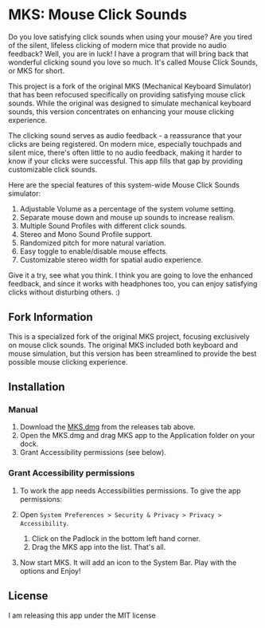 # MKS: Mouse Click Sounds

Do you love satisfying click sounds when using your mouse? Are you tired of the silent, lifeless clicking of modern mice that provide no audio feedback? Well, you are in luck! I have a program that will bring back that wonderful clicking sound you love so much. It's called Mouse Click Sounds, or MKS for short.

This project is a fork of the original MKS (Mechanical Keyboard Simulator) that has been refocused specifically on providing satisfying mouse click sounds. While the original was designed to simulate mechanical keyboard sounds, this version concentrates on enhancing your mouse clicking experience.

The clicking sound serves as audio feedback - a reassurance that your clicks are being registered. On modern mice, especially touchpads and silent mice, there's often little to no audio feedback, making it harder to know if your clicks were successful. This app fills that gap by providing customizable click sounds.

Here are the special features of this system-wide Mouse Click Sounds simulator:

1. Adjustable Volume as a percentage of the system volume setting.
2. Separate mouse down and mouse up sounds to increase realism.
3. Multiple Sound Profiles with different click sounds.
4. Stereo and Mono Sound Profile support.
5. Randomized pitch for more natural variation.
6. Easy toggle to enable/disable mouse effects.
7. Customizable stereo width for spatial audio experience.

Give it a try, see what you think. I think you are going to love the enhanced feedback, and since it works with headphones too, you can enjoy satisfying clicks without disturbing others. :)

## Fork Information

This is a specialized fork of the original MKS project, focusing exclusively on mouse click sounds. The original MKS included both keyboard and mouse simulation, but this version has been streamlined to provide the best possible mouse clicking experience.

## Installation

### Manual

1. Download the [MKS.dmg](https://github.com/CY83R-3X71NC710N/MKS) from the releases tab above.
1. Open the MKS.dmg and drag MKS app to the Application folder on your dock.
1. Grant Accessibility permissions (see below).

### Grant Accessibility permissions

1. To work the app needs Accessibilities permissions. To give the app permissions:
   
1. Open `System Preferences > Security & Privacy > Privacy > Accessibility`.
   1. Click on the Padlock in the bottom left hand corner.
   1. Drag the MKS app into the list. That's all.
   
1. Now start MKS. It will add an icon to the System Bar. Play with the options and Enjoy!

## License

I am releasing this app under the MIT license
